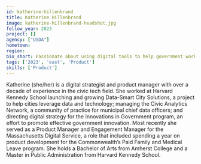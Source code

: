 ```yaml
---
id: katherine-hillenbrand
title: Katherine Hillenbrand
image: katherine-hillenbrand-headshot.jpg
fellow_year: 2023
project: []
agency: ["USDA"]
hometown: 
region: 
bio_short: Passionate about using digital tools to help government work better for residents.
tags: ['2023', 'east', 'Product']
skills: ['Product']
---
```


Katherine (she/her) is a digital strategist and product manager with over a decade of experience in the civic tech field. She worked at Harvard Kennedy School launching and growing Data-Smart City Solutions, a project to help cities leverage data and technology; managing the Civic Analytics Network, a community of practice for municipal chief data officers; and directing digital strategy for the Innovations in Government program, an effort to promote effective government innovation. Most recently she served as a Product Manager and Engagement Manager for the Massachusetts Digital Service, a role that included spending a year on product development for the Commonwealth’s Paid Family and Medical Leave program. She holds a Bachelor of Arts from Amherst College and a Master in Public Administration from Harvard Kennedy School.
